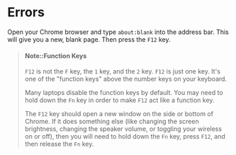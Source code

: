 # Errors

Open your Chrome browser and type `about:blank` into the address bar. This will give you a new, blank page. Then press the `F12` key.

> #### Note::Function Keys
>
> `F12` is not the `F` key, the `1` key, and the `2` key. `F12` is just one key. It's one of the "function keys" above the number keys on your keyboard.
>
> Many laptops disable the function keys by default. You may need to hold down the `Fn` key in order to make `F12` act like a function key.
>
> The `F12` key should open a new window on the side or bottom of Chrome. If it does something else \(like changing the screen brightness, changing the speaker volume, or toggling your wireless on or off\), then you will need to hold down the `Fn` key, press `F12`, and then release the `Fn` key.



